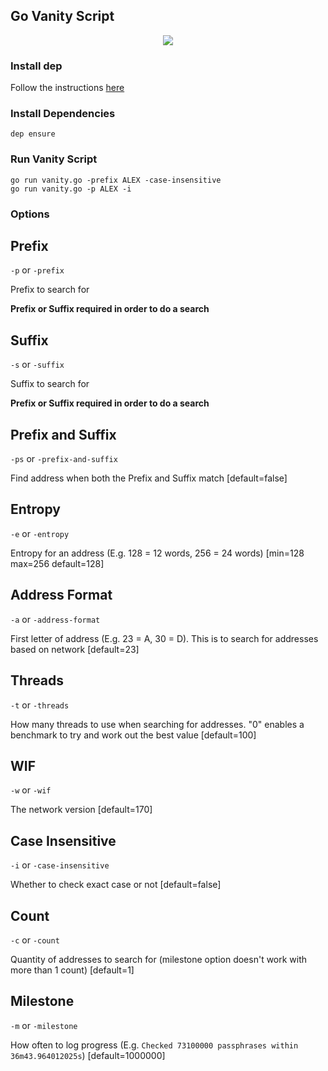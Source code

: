 ## Go Vanity Script

<p align="center">
    <img src="https://github.com/ark-collective/go-vanity/blob/master/banner.png" />
</p>

### Install dep

Follow the instructions [here](https://github.com/golang/dep#installation)

### Install Dependencies

```
dep ensure
```

### Run Vanity Script

```
go run vanity.go -prefix ALEX -case-insensitive
go run vanity.go -p ALEX -i
```

### Options

## Prefix

`-p` or `-prefix`

Prefix to search for

**Prefix or Suffix required in order to do a search**

## Suffix

`-s` or `-suffix`

Suffix to search for

**Prefix or Suffix required in order to do a search**

## Prefix and Suffix

`-ps` or `-prefix-and-suffix`

Find address when both the Prefix and Suffix match [default=false]

## Entropy

`-e` or `-entropy`

Entropy for an address (E.g. 128 = 12 words, 256 = 24 words) [min=128 max=256 default=128]

## Address Format

`-a` or `-address-format`

First letter of address (E.g. 23 = A, 30 = D). This is to search for addresses based on network [default=23]

## Threads

`-t` or `-threads`

How many threads to use when searching for addresses. "0" enables a benchmark to try and work out the best value [default=100]

## WIF

`-w` or `-wif`

The network version [default=170]

## Case Insensitive

`-i` or `-case-insensitive`

Whether to check exact case or not [default=false]

## Count

`-c` or `-count`

Quantity of addresses to search for (milestone option doesn't work with more than 1 count) [default=1]

## Milestone

`-m` or `-milestone`

How often to log progress (E.g. `Checked 73100000 passphrases within 36m43.964012025s`) [default=1000000]
